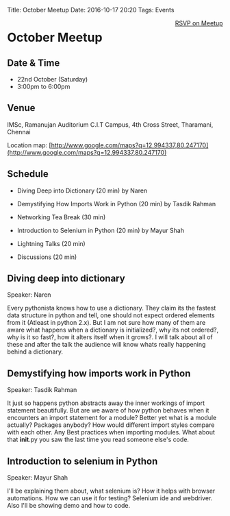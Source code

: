 Title: October Meetup
Date: 2016-10-17 20:20
Tags: Events

<a style="float:right;" class="pure-button"
href="http://www.meetup.com/Chennaipy/events/231855236/" target="_blank"><i class="fa
fa-check-square-o"></i> RSVP on Meetup</a>


# October Meetup

## Date & Time

   * 22nd October (Saturday)
   * 3:00pm to 6:00pm

## Venue

IMSc, Ramanujan Auditorium
C.I.T Campus, 4th Cross Street, Tharamani, Chennai

Location map:
[http://www.google.com/maps?q=12.994337,80.247170](http://www.google.com/maps?q=12.994337,80.247170)


## Schedule

   * Diving Deep into Dictionary (20 min)
     by Naren

   * Demystifying How Imports Work in Python (20 min)
     by Tasdik Rahman

   * Networking Tea Break (30 min)

   * Introduction to Selenium in Python (20 min)
     by Mayur Shah

   * Lightning Talks (20 min)

   * Discussions (20 min)

## Diving deep into dictionary

Speaker: Naren

Every pythonista knows how to use a dictionary. They claim its the
fastest data structure in python and tell, one should not expect
ordered elements from it (Atleast in python 2.x). But I am not sure
how many of them are aware what happens when a dictionary is
initialized?, why its not ordered?, why is it so fast?, how it alters
itself when it grows?. I will talk about all of these and after the
talk the audience will know whats really happening behind a
dictionary.

## Demystifying how imports work in Python

Speaker: Tasdik Rahman

It just so happens python abstracts away the inner workings of import
statement beautifully. But are we aware of how python behaves when it
encounters an import statement for a module? Better yet what is a
module actually? Packages anybody? How would different import styles
compare with each other. Any Best practices when importing
modules. What about that __init__.py you saw the last time you read
someone else's code.

## Introduction to selenium in Python

Speaker: Mayur Shah

I'll be explaining them about, what selenium is? How it helps with
browser automations. How we can use it for testing? Selenium ide and
webdriver. Also I'll be showing demo and how to code.
